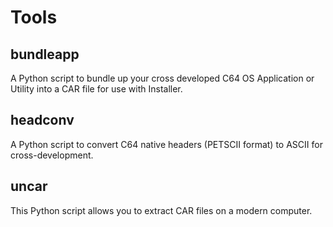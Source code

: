 # Tools

## bundleapp
A Python script to bundle up your cross developed C64 OS Application or Utility into a CAR file for use with Installer.

## headconv
A Python script to convert C64 native headers (PETSCII format) to ASCII for cross-development.

## uncar

This Python script allows you to extract CAR files on a modern computer.

